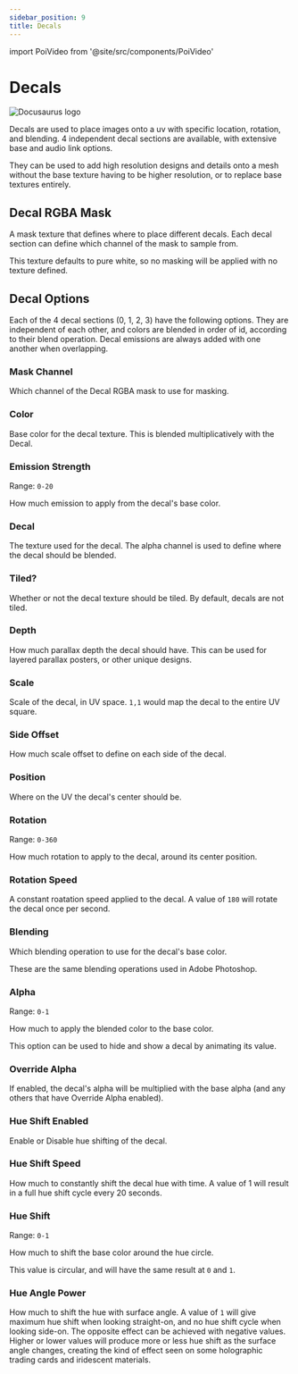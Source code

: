 ```yaml
---
sidebar_position: 9
title: Decals
---
```

import PoiVideo from '@site/src/components/PoiVideo'

# Decals

![Docusaurus logo](/img/CirclelogoBig.png)

Decals are used to place images onto a uv with specific location, rotation, and blending. 4 independent decal sections are available, with extensive base and audio link options.

They can be used to add high resolution designs and details onto a mesh without the base texture having to be higher resolution, or to replace base textures entirely. 

## Decal RGBA Mask

A mask texture that defines where to place different decals. Each decal section can define which channel of the mask to sample from.

This texture defaults to pure white, so no masking will be applied with no texture defined.

## Decal Options

Each of the 4 decal sections (0, 1, 2, 3) have the following options. They are independent of each other, and colors are blended in order of id, according to their blend operation. Decal emissions are always added with one another when overlapping.

### Mask Channel

Which channel of the Decal RGBA mask to use for masking.

### Color

Base color for the decal texture. This is blended multiplicatively with the Decal.

### Emission Strength

Range: `0-20`

How much emission to apply from the decal's base color.

### Decal

The texture used for the decal. The alpha channel is used to define where the decal should be blended.

### Tiled?

Whether or not the decal texture should be tiled. By default, decals are not tiled.

### Depth

How much parallax depth the decal should have. This can be used for layered parallax posters, or other unique designs.

### Scale

Scale of the decal, in UV space. `1,1` would map the decal to the entire UV square.

### Side Offset

How much scale offset to define on each side of the decal. 

### Position

Where on the UV the decal's center should be.

### Rotation

Range: `0-360`

How much rotation to apply to the decal, around its center position.

### Rotation Speed

A constant roatation speed applied to the decal. A value of `180` will rotate the decal once per second.

### Blending

Which blending operation to use for the decal's base color. 

These are the same blending operations used in Adobe Photoshop.

### Alpha

Range: `0-1`

How much to apply the blended color to the base color. 

This option can be used to hide and show a decal by animating its value.

### Override Alpha

If enabled, the decal's alpha will be multiplied with the base alpha (and any others that have Override Alpha enabled).

### Hue Shift Enabled

Enable or Disable hue shifting of the decal.

### Hue Shift Speed

How much to constantly shift the decal hue with time. A value of 1 will result in a full hue shift cycle every 20 seconds.

### Hue Shift

Range: `0-1`

How much to shift the base color around the hue circle. 

This value is circular, and will have the same result at `0` and `1`. 

### Hue Angle Power

How much to shift the hue with surface angle. A value of `1` will give maximum hue shift when looking straight-on, and no hue shift cycle when looking side-on. The opposite effect can be achieved with negative values. Higher or lower values will produce more or less hue shift as the surface angle changes, creating the kind of effect seen on some holographic trading cards and iridescent materials.
